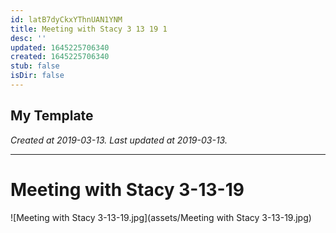 ```yaml
---
id: latB7dyCkxYThnUAN1YNM
title: Meeting with Stacy 3 13 19 1
desc: ''
updated: 1645225706340
created: 1645225706340
stub: false
isDir: false
---
```

My Template
---

_Created at 2019-03-13._
_Last updated at 2019-03-13._




---

# Meeting with Stacy 3-13-19


![Meeting with Stacy 3-13-19.jpg](assets/Meeting with Stacy 3-13-19.jpg)

